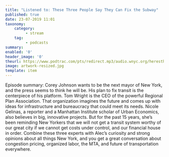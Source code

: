 ```yaml
---
title: "Listened to: These Three People Say They Can Fix the Subway"
published: true
date: 23-07-2019 11:01
taxonomy:
    category:
         - stream
    tag:
         - podcasts
summary:
enabled: '0'
header_image: '0'
theurl: https://www.podtrac.com/pts/redirect.mp3/audio.wnyc.org/heresthething/heresthething070919_mtapod1.mp3
image: artwork-resized.jpg
template: item
---
```

 
Episode summary: Corey Johnson wants to be the next mayor of New York, and the press seems to think he will be. His plan to fix transit is the centerpiece of his platform. Tom Wright is the CEO of the powerful Regional Plan Association. That organization imagines the future and comes up with ideas for infrastructure and bureaucracy that could meet its needs. Nicole Gelinas, a reporter and a Manhattan Institute scholar of Urban Economics, also believes in big, innovative projects. But for the past 15 years, she’s been reminding New Yorkers that we will not get a transit system worthy of our great city if we cannot get costs under control, and our financial house in order. Combine these three experts with Alec’s curiosity and strong opinions about all things New York, and you get a great conversation about congestion pricing, organized labor, the MTA, and future of transportation everywhere.
